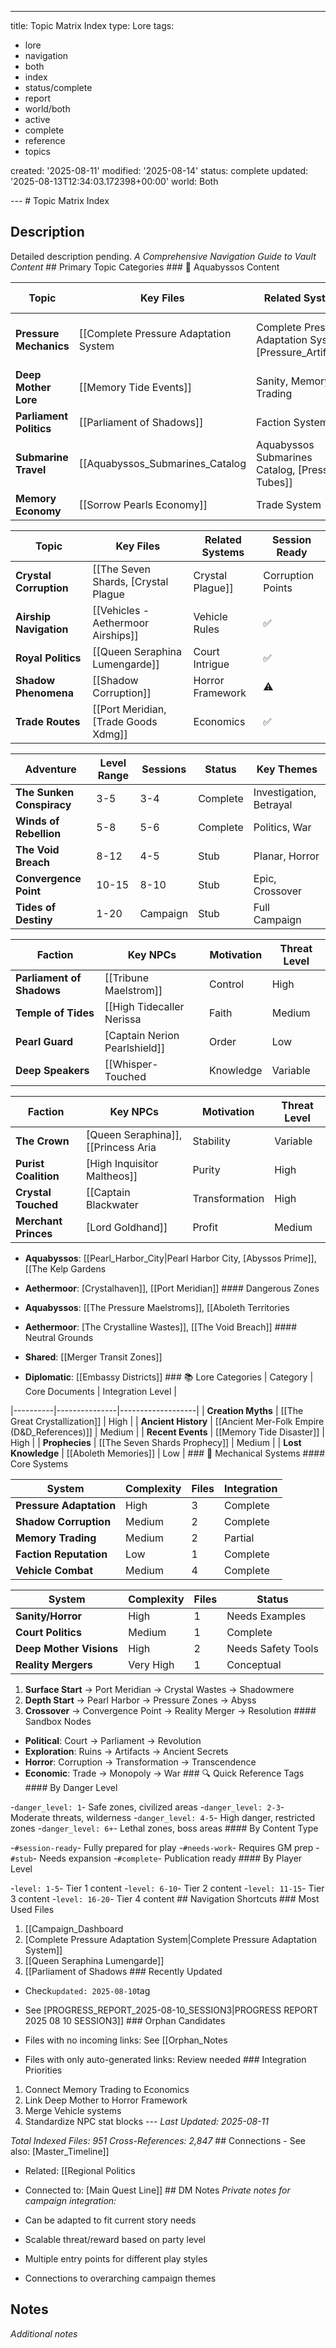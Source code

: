 ---

title: Topic Matrix Index
type: Lore
tags:
- lore
- navigation
- both
- index
- status/complete
- report
- world/both
- active
- complete
- reference
- topics

created: '2025-08-11'
modified: '2025-08-14'
status: complete
updated: '2025-08-13T12:34:03.172398+00:00'
world: Both

--- # Topic Matrix Index

## Description

Detailed description pending.
*A Comprehensive Navigation Guide to Vault Content* ## Primary Topic Categories ### 🌊 Aquabyssos Content

| Topic | Key Files | Related Systems | Session Ready |
|-------|-----------|-----------------|---------------|
| **Pressure Mechanics** | [[Complete Pressure Adaptation System|Complete Pressure Adaptation System, [Pressure_Artifacts]] | Adaptation Points, Depth Limits | ✅ |
| **Deep Mother Lore** | [[Memory Tide Events]] | Sanity, Memory Trading | ✅ |
| **Parliament Politics** | [[Parliament of Shadows]] | Faction System | ⚠️ |
| **Submarine Travel** | [[Aquabyssos_Submarines_Catalog|Aquabyssos Submarines Catalog, [Pressure Tubes]] | Vehicle Combat | ✅ |
| **Memory Economy** | [[Sorrow Pearls Economy]] | Trade System | ⚠️ | ### ☁️ Aethermoor Content

| Topic | Key Files | Related Systems | Session Ready |
|-------|-----------|-----------------|---------------|
| **Crystal Corruption** | [[The Seven Shards, [Crystal Plague|Crystal Plague]] | Corruption Points | ✅ |
| **Airship Navigation** | [[Vehicles - Aethermoor Airships]] | Vehicle Rules | ✅ |
| **Royal Politics** | [[Queen Seraphina Lumengarde]] | Court Intrigue | ✅ |
| **Shadow Phenomena** | [[Shadow Corruption]] | Horror Framework | ⚠️ |
| **Trade Routes** | [[Port Meridian, [Trade Goods Xdmg]] | Economics | ✅ | ### ⚔️ Adventure Modules

| Adventure | Level Range | Sessions | Status | Key Themes |
|-----------|------------|----------|--------|------------|
| **The Sunken Conspiracy** | 3-5 | 3-4 | Complete | Investigation, Betrayal |
| **Winds of Rebellion** | 5-8 | 5-6 | Complete | Politics, War |
| **The Void Breach** | 8-12 | 4-5 | Stub | Planar, Horror |
| **Convergence Point** | 10-15 | 8-10 | Stub | Epic, Crossover |
| **Tides of Destiny** | 1-20 | Campaign | Stub | Full Campaign | ### 🎭 Major NPCs by Faction #### Aquabyssos Factions

| Faction | Key NPCs | Motivation | Threat Level |
|---------|----------|------------|--------------|
| **Parliament of Shadows** | [[Tribune Maelstrom]] | Control | High |
| **Temple of Tides** | [[High Tidecaller Nerissa | Faith | Medium |
| **Pearl Guard** | [Captain Nerion Pearlshield]] | Order | Low |
| **Deep Speakers** | [[Whisper-Touched | Knowledge | Variable | #### Aethermoor Factions

| Faction | Key NPCs | Motivation | Threat Level |
|---------|----------|------------|--------------|
| **The Crown** | [Queen Seraphina]], [[Princess Aria | Stability | Variable |
| **Purist Coalition** | [High Inquisitor Maltheos]] | Purity | High |
| **Crystal Touched** | [[Captain Blackwater | Transformation | High |
| **Merchant Princes** | [Lord Goldhand]] | Profit | Medium | ### 🏛️ Locations by Type #### Urban Centers

- **Aquabyssos**: [[Pearl_Harbor_City|Pearl Harbor City, [Abyssos Prime]], [[The Kelp Gardens
- **Aethermoor**: [Crystalhaven]], [[Port Meridian]] #### Dangerous Zones

- **Aquabyssos**: [[The Pressure Maelstroms]], [[Aboleth Territories
- **Aethermoor**: [The Crystalline Wastes]], [[The Void Breach]] #### Neutral Grounds

- **Shared**: [[Merger Transit Zones]]
- **Diplomatic**: [[Embassy Districts]] ### 📚 Lore Categories | Category | Core Documents | Integration Level |

|----------|---------------|-------------------|
| **Creation Myths** | [[The Great Crystallization]] | High |
| **Ancient History** | [[Ancient Mer-Folk Empire (D&D_References)]] | Medium |
| **Recent Events** | [[Memory Tide Disaster]] | High |
| **Prophecies** | [[The Seven Shards Prophecy]] | Medium |
| **Lost Knowledge** | [[Aboleth Memories]] | Low | ### 🎲 Mechanical Systems #### Core Systems

| System | Complexity | Files | Integration |
|--------|------------|-------|-------------|
| **Pressure Adaptation** | High | 3 | Complete |
| **Shadow Corruption** | Medium | 2 | Complete |
| **Memory Trading** | Medium | 2 | Partial |
| **Faction Reputation** | Low | 1 | Complete |
| **Vehicle Combat** | Medium | 4 | Complete | #### Optional Systems

| System | Complexity | Files | Status |
|--------|------------|-------|--------|
| **Sanity/Horror** | High | 1 | Needs Examples |
| **Court Politics** | Medium | 1 | Complete |
| **Deep Mother Visions** | High | 2 | Needs Safety Tools |
| **Reality Mergers** | Very High | 1 | Conceptual | ### 🗺️ Campaign Paths #### Linear Progression

1. **Surface Start** → Port Meridian → Crystal Wastes → Shadowmere
2. **Depth Start** → Pearl Harbor → Pressure Zones → Abyss
3. **Crossover** → Convergence Point → Reality Merger → Resolution #### Sandbox Nodes

- **Political**: Court → Parliament → Revolution
- **Exploration**: Ruins → Artifacts → Ancient Secrets
- **Horror**: Corruption → Transformation → Transcendence
- **Economic**: Trade → Monopoly → War ### 🔍 Quick Reference Tags #### By Danger Level

-`danger_level: 1`- Safe zones, civilized areas
-`danger_level: 2-3`- Moderate threats, wilderness
-`danger_level: 4-5`- High danger, restricted zones
-`danger_level: 6+`- Lethal zones, boss areas #### By Content Type

-`#session-ready`- Fully prepared for play
-`#needs-work`- Requires GM prep
-`#stub`- Needs expansion
-`#complete`- Publication ready #### By Player Level

-`level: 1-5`- Tier 1 content
-`level: 6-10`- Tier 2 content
-`level: 11-15`- Tier 3 content
-`level: 16-20`- Tier 4 content ## Navigation Shortcuts ### Most Used Files

1. [[Campaign_Dashboard
2. [Complete Pressure Adaptation System|Complete Pressure Adaptation System]]
3. [[Queen Seraphina Lumengarde]]
5. [[Parliament of Shadows ### Recently Updated

- Check`updated: 2025-08-10`tag
- See [PROGRESS_REPORT_2025-08-10_SESSION3|PROGRESS REPORT 2025 08 10 SESSION3]] ### Orphan Candidates

- Files with no incoming links: See [[Orphan_Notes
- Files with only auto-generated links: Review needed ### Integration Priorities

1. Connect Memory Trading to Economics
2. Link Deep Mother to Horror Framework
3. Merge Vehicle systems
4. Standardize NPC stat blocks --- *Last Updated: 2025-08-11*

*Total Indexed Files: 951*
*Cross-References: 2,847* ## Connections - See also: [Master_Timeline]]

- Related: [[Regional Politics
- Connected to: [Main Quest Line]] ## DM Notes *Private notes for campaign integration:*

- Can be adapted to fit current story needs
- Scalable threat/reward based on party level
- Multiple entry points for different play styles
- Connections to overarching campaign themes

## Notes

*Additional notes*
